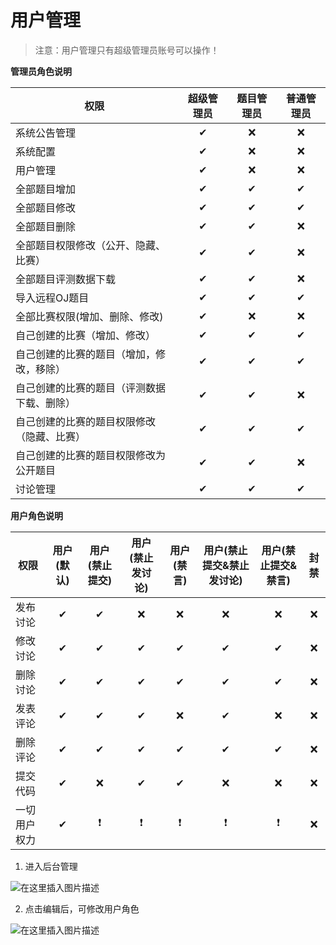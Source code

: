 # 用户管理

> 注意：用户管理只有超级管理员账号可以操作！

**管理员角色说明**

| 权限                                       | 超级管理员 | 题目管理员 | 普通管理员 |
| ------------------------------------------ | :--------: | :--------: | :--------: |
| 系统公告管理                               |     ✔      |     ❌      |     ❌      |
| 系统配置                                   |     ✔      |     ❌      |     ❌      |
| 用户管理                                   |     ✔      |     ❌      |     ❌      |
| 全部题目增加                               |     ✔      |     ✔      |     ✔      |
| 全部题目修改                               |     ✔      |     ✔      |     ✔      |
| 全部题目删除                               |     ✔      |     ✔      |     ❌      |
| 全部题目权限修改（公开、隐藏、比赛）       |     ✔      |     ✔      |     ❌      |
| 全部题目评测数据下载                       |     ✔      |     ✔      |     ❌      |
| 导入远程OJ题目                             |     ✔      |     ✔      |     ✔      |
| 全部比赛权限(增加、删除、修改)             |     ✔      |     ❌      |     ❌      |
| 自己创建的比赛（增加、修改）               |     ✔      |     ✔      |     ✔      |
| 自己创建的比赛的题目（增加，修改，移除）   |     ✔      |     ✔      |     ✔      |
| 自己创建的比赛的题目（评测数据下载、删除） |     ✔      |     ✔      |     ❌      |
| 自己创建的比赛的题目权限修改（隐藏、比赛） |     ✔      |     ✔      |     ✔      |
| 自己创建的比赛的题目权限修改为公开题目     |     ✔      |     ✔      |     ❌      |
| 讨论管理                                   |     ✔      |     ✔      |     ✔      |

**用户角色说明**


| 权限         | 用户(默认) | 用户(禁止提交) | 用户(禁止发讨论) | 用户(禁言) | 用户(禁止提交&禁止发讨论) | 用户(禁止提交&禁言) | 封禁 |
| ------------ | :--------: | :------------: | :--------------: | :--------: | :-----------------------: | :-----------------: | :--: |
| 发布讨论     |     ✔      |       ✔        |        ❌         |     ❌      |             ❌             |          ❌          |  ❌   |
| 修改讨论     |     ✔      |       ✔        |        ✔         |     ✔      |             ✔             |          ✔          |  ❌   |
| 删除讨论     |     ✔      |       ✔        |        ✔         |     ✔      |             ✔             |          ✔          |  ❌   |
| 发表评论     |     ✔      |       ✔        |        ✔         |     ❌      |             ✔             |          ❌          |  ❌   |
| 删除评论     |     ✔      |       ✔        |        ✔         |     ✔      |             ✔             |          ✔          |  ❌   |
| 提交代码     |     ✔      |       ❌        |        ✔         |     ✔      |             ❌             |          ❌          |  ❌   |
| 一切用户权力 |     ✔      |       ❗        |        ❗         |     ❗      |             ❗             |          ❗          |  ❌   |

1. 进入后台管理



![在这里插入图片描述](https://img-blog.csdnimg.cn/20210614144542595.png?x-oss-process=image/watermark,type_ZmFuZ3poZW5naGVpdGk,shadow_10,text_aHR0cHM6Ly9ibG9nLmNzZG4ubmV0L3dlaXhpbl80Mzg1MzA5Nw==,size_16,color_FFFFFF,t_70)



2. 点击编辑后，可修改用户角色



![在这里插入图片描述](https://img-blog.csdnimg.cn/20210614144409579.png?x-oss-process=image/watermark,type_ZmFuZ3poZW5naGVpdGk,shadow_10,text_aHR0cHM6Ly9ibG9nLmNzZG4ubmV0L3dlaXhpbl80Mzg1MzA5Nw==,size_16,color_FFFFFF,t_70)